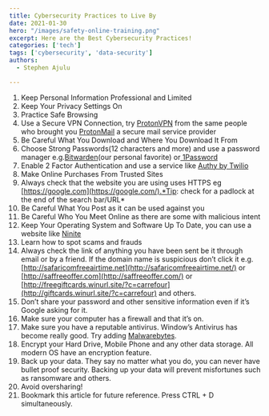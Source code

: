 ```yaml
---
title: Cybersecurity Practices to Live By
date: 2021-01-30
hero: "/images/safety-online-training.png"
excerpt: Here are the Best Cybersecurity Practices!
categories: ['tech']
tags: ['cybersecurity', 'data-security']
authors:
  - Stephen Ajulu

---
```

1. Keep Personal Information Professional and Limited
2. Keep Your Privacy Settings On
3. Practice Safe Browsing
4. Use a Secure VPN Connection, try [ProtonVPN](https://protonvpn.com/utm_source=techwitke.netlify.app) from the same people who brought you [ProtonMail](https://protonmail.com/utm_source=techwitke.netlify.app) a secure mail service provider
5. Be Careful What You Download and Where You Download It From
6. Choose Strong Passwords(12 characters and more) and use a password manager e.g.[Bitwarden](https://bitwarden.com/utm_source=techwitke.netlify.app)(our personal favorite) or[ 1Password](https://1password.com/utm_source=techwitke.netlify.app)
7. Enable 2 Factor Authentication and use a service like [Authy by Twilio](https://authy.com/utm_source=techwitke.netlify.app)
8. Make Online Purchases From Trusted Sites
9. Always check that the website you are using uses HTTPS eg [https://google.com](https://google.com/).*Tip: check for a padlock at the end of the search bar/URL*
10. Be Careful What You Post as it can be used against you
11. Be Careful Who You Meet Online as there are some with malicious intent
12. Keep Your Operating System and Software Up To Date, you can use a website like [Ninite](https://ninite.com/utm_source=techwitke.netlify.app)
13. Learn how to spot scams and frauds
14. Always check the link of anything you have been sent be it through email or by a friend. If the domain name is suspicious don’t click it e.g. [http://safaricomfreeairtime.net](http://safaricomfreeairtime.net/) or [http://saffreeoffer.com](http://saffreeoffer.com/) or [http://freegiftcards.winurl.site/?c=carrefour](http://giftcards.winurl.site/?c=carrefour) and others.
15. Don’t share your password and other sensitive information even if it’s Google asking for it.
16. Make sure your computer has a firewall and that it’s on.
17. Make sure you have a reputable antivirus. Window’s Antivirus has become really good. Try adding [Malwarebytes](https://www.malwarebytes.com/utm_source=techwitke.netlify.app).
18. Encrypt your Hard Drive, Mobile Phone and any other data storage. All modern OS have an encryption feature.
19. Back up your data. They say no matter what you do, you can never have bullet proof security. Backing up your data will prevent misfortunes such as ransomware and others.
20. Avoid oversharing!
21. Bookmark this article for future reference. Press CTRL + D simultaneously.
